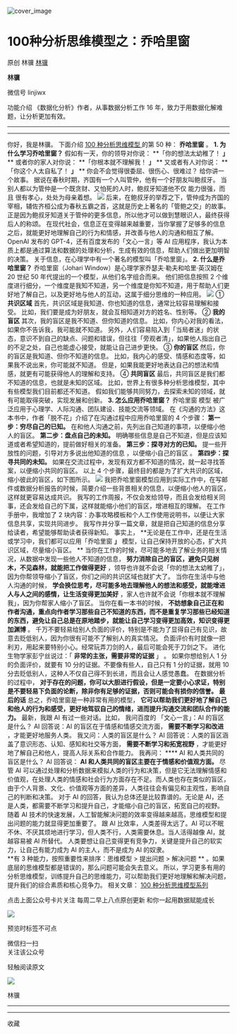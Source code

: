 ![cover_image](https://mmbiz.qpic.cn/mmbiz_jpg/giaycic3UNwo3QvztfK13B8wMINnMXPFT7lsdpVXrw07pxMia3SZHw2e0ibEB2cIsvkvhlMGsut8BWYYibknsbXJJTg/0?wx_fmt=jpeg)

#  100种分析思维模型之：乔哈里窗

原创  林骥  [ 林骥 ](javascript:void\(0\);)

**林骥**

微信号  linjiwx

功能介绍  《数据化分析》作者，从事数据分析工作 16 年，致力于用数据化解难题，让分析更加有效。

__ __

__ _ _ _ _

你好，我是林骥。  下面介绍  [ 100 种分析思维模型
](https://mp.weixin.qq.com/mp/appmsgalbum?__biz=MzA4ODE2OTIxMw==&action=getalbum&album_id=1701638273011351554#wechat_redirect)
的第 50 种： **乔哈里窗** 。  **1\. 为什么学习乔哈里窗？** 假如有一天，你的领导对你说：  **「你的想法太幼稚了！ **」** **
或者你的家人对你说：  **「你根本就不理解我！ **」** ** 又或者有人对你说：  **「你这个人太自私了！ **」** **
你会不会觉得很委屈、很伤心、很难过？  给你讲一个故事。  据说在春秋时期，齐国有一个人叫管仲，他有一个好朋友叫鲍叔牙。
当别人都以为管仲是一个既贪财、又怕死的人时，鲍叔牙知道他不仅  能力很强，而且  很有孝心，处处为母亲着想。
![](https://mmbiz.qpic.cn/mmbiz_png/giaycic3UNwo3QvztfK13B8wMINnMXPFT76rytKh9TqQ5IsflHE7baDuVsZBSfLg8NYb8F7ic556zlZicgGccd0wBg/640?wx_fmt=png)
后来，在鲍叔牙的举荐之下，管仲成为齐国的宰相，辅佐齐桓公成为春秋五霸之首，这就是历史上著名的「管鲍之交」的故事。
正是因为鲍叔牙知道关于管仲的更多信息，所以他才可以做到慧眼识人，最终获得后人的称颂。
在现代社会，信息正在变得越来越重要，当你掌握了足够多的信息之后，就能更好地理解自己的行为和情感，并改善与他人的沟通和相互了解。  OpenAI 发布的
GPT-4，还有百度发布的「文心一言」等 AI 应用程序，我认为本质上都是通过算法和数据的处理和分析，生成有效的信息，帮助人们做出更加明智的决策。
关于信息，在心理学中有一个著名的模型叫「乔哈里窗」。  **2\. 什么是乔哈里窗？** 乔哈里窗（Johari
Window）是心理学家乔瑟夫·勒夫和哈里·英汉姆在 20 世纪 50 年代提出的一个模型，从他们名字组合而来。  他们把信息按照 2
个维度进行细分，一个维度是我知不知道，另一个维度是你知不知道，用于帮助人们更好地了解自己，以及更好地与他人的互动，这属于细分思维的一种应用。
![](https://mmbiz.qpic.cn/mmbiz_png/giaycic3UNwo3QvztfK13B8wMINnMXPFT7TeDdqCxMQDxlE6JnP6hCMfdFquibicYWtYTFDZ7ticjUvy1dmJltdcOag/640?wx_fmt=png)
① **共识区域** 首先，共识区域是我知道、你也知道的信息，通常比较容易理解和接受。  比如，我们要是成为好朋友，就会互相知道对方的姓名、性别等。  ②
**我的盲区** 其次，我的盲区是我不知道、但你知道的信息。  比如，你内心对我的看法，如果你不告诉我，我可能就不知道。
另外，人们容易陷入到「当局者迷」的状态，意识不到自己的缺点、问题和错误，但往往「旁观者清」，如果他人指出自己的不足之处，自己也能虚心接受，就能让自己进步更快。
③ **你的盲区** 然后，你的盲区是我知道、但你不知道的信息。  比如，我内心的感受、情感和态度等，如果我不说出来，你可能就不知道。
但是，如果我能更好地表达自己的想法和情感，就更有可能获得他人的理解和支持。  ④ **共同盲区** 最后，共同盲区是我们都不知道的信息，也就是未知的区域。
比如，世界上有很多种分析思维模型，其中有些模型我们目前都还不知道。  假如我们能够共同努力，去探索未知的领域，就有可能取得突破，实现发展和创新。
**3\. 怎么应用乔哈里窗？** 乔哈里窗  模型  被广泛应用于心理学、人际沟通、团队建设、技能交流等领域。
在《沟通的方法》这本书中，作者「脱不花」介绍了在沟通过程中应用乔哈里窗的 4 个步骤：  **第一步：穷尽自己的已知。**
在和他人沟通之前，先列出自己知道的事项，以便缩小他人的盲区。  **第二步：盘点自己的未知。**
明确哪些信息是自己不知道，但是应该知道或者希望知道的，提前做好相关的准备。  **第三步：探寻对方的已知。**
提一些开放性的问题，引导对方多说出他知道的信息  ，以便缩小自己的盲区  。  **第四步：探寻共同的未知。**
如果在交流过程中，发现有双方都不知道的情况，就一起寻找答案，以便缩小共同的盲区。  以上 4
个步骤，最终目的都是为了扩大共识的区域，缩小彼此的盲区，如下图所示。
![](https://mmbiz.qpic.cn/mmbiz_png/giaycic3UNwo3ySfpZvgaMYwTDJMBxh0WGEiaQXibLMrfliaxBuEKYYO0HKXej3kT4oRtZTcbuzPibQk5QaYNdBxOH5g/640?wx_fmt=png)
我把乔哈里窗模型应用到实际工作中，在写邮件或数据分析报告的时候，简要介绍一些背景相关的信息，以便缩小他人的盲区，这样就更容易达成共识。
我写的工作周报，不仅会发给领导，而且会发给相关同事，还会发给自己的下属，这样就能缩小他们的盲区，增进相互的理解。  在工作手册中，我增加了 2
块内容：办事攻略模板和个人工作使用说明书，以便让大家信息共享，实现共同进步。
我写作并分享一篇文章，就是把自己知道的信息分享给读者，希望能够帮助读者获得新知。  事实上，
**无论是在工作中，还是在生活或学习中，我们都可以应用「乔哈里窗 **」** 模型，让自己保持开放的心态，扩大共识区域，尽量缩小盲区。 **
当你在工作的时候，尽可能多地去了解业务的相关情况，从数据中发现一些他人不知道的信息， **努力消除自己的盲区，避免只见树木，不见森林，就能把工作做得更好**
，领导也许就不会说「你的想法太幼稚了」，因为你帮领导缩小了盲区，你们之间的共识区域也就扩大了。  当你在生活中与他人沟通的时候，
**学会换位思考，尽可能多地去理解他人的想法和感受，就能增进人与人之间的感情，让生活变得更加美好**
，家人也许就不会说「你根本就不理解我」，因为你帮家人缩小了盲区。  当你在看一本书的时候，
**不妨想象自己正在和作者沟通，重点向作者学习那些自己不知道的东西，而不是重复学习那些已经知道的东西，避免让自己总是在原地踏步，就能让自己学习变得更加高效，知识变得更加渊博**
。  千万不要轻易给别人负面的评价，特别是不能为了显得自己有见识，故意去贬低别人，因为你很有可能不了解别人的真实情况。
负面评价有时就像一把利刃，用起来要特别小心。经常玩弄刀剑的人，最后可能会死于刀剑之下。  进化生物学家彭宁丝说过：「 **非常的主张，需要非常的证据** 」
。  如果你想给别人 1 分的负面评价，就要有 10 分的证据。不要像有些人，自己只有 1 分的证据，就用 10
分去贬低别人，这种人不仅自己得不到长进，而且会让人感觉愚蠢。  在数据分析的过程中，
**对于存在的问题，你可以大胆进行假设，但是一定要小心求证，特别是不要轻易下负面的论断，除非你有足够的证据，否则可能会有损你的信誉。** **最后的话**
总之，乔哈里窗是一种非常有用的模型， **它可以帮助我们更好地了解自己和他人的行为和感受，更好地驾驭自己的情绪，进而提升沟通交流和团队合作的能力。**
最新，我跟 AI 有过一些对话。比如，  我问百度的 「文心一言」：AI 的盲区是什么？  AI 回答说：AI 的盲区在于情感和情感交流方面，
**需要不断学习和改进** ，才能更好地服务人类。  我又问：人类的盲区是什么？  AI 回答说：人类的盲区涵盖了意识形态、认知、感知和社交等方面，
**需要不断学习和拓宽视野** ，才能更好地了解自己和他人，提高人际关系和合作能力。  我再问： **** AI 和人类共同的盲区是什么？  AI 回答说：
**AI 和人类共同的盲区主要在于情感和价值观方面。** 尽管 AI
可以通过处理和分析数据来模拟人类的行为和决策，但是它无法理解情感和价值观，在处理人类的情感和社会行为方面存在不足。而人类也存在类似的盲区，由于个人背景、文化、价值观等方面的差异，人类往往会有偏见和主观性，影响自己的判断和决策。
对于 AI 的回答，我认为总体还是比较靠谱的。无论是 AI，还是人类，都需要不断学习和提升自己，才能缩小自己的盲区，拓宽自己的视野。  随着 AI
技术的快速发展，人工智能解决问题的效率变得越来越高，思维模型和提出问题的能力就显得更加重要了。  跟 AI 比效率，人类差得太远了。AI
可以不眠不休、不厌其烦地进行学习，但人类不行，人类需要休息。当人活得越像 AI，就越容易被 AI 所替代。
人类要想让自己变得更有竞争力，关键是提升自己的软实力，让自己有能力成为 AI 的主人，而不是成为 AI 的奴隶。  
**有 3 种能力，按照重要性来排序：思维模型 > 提出问题 > 解决问题 ** 。如果底层的思维模型都是错误的，那么问题可能会失去意义。
所以，学习更多有用的分析思维模型，训练提升自己的思维能力，可以帮助我们更好地理解和解决问题，提升我们的综合素质和核心竞争力。  相关文章： [ 100
种分析思维模型系列
](https://mp.weixin.qq.com/mp/appmsgalbum?__biz=MzA4ODE2OTIxMw==&action=getalbum&album_id=1701638273011351554#wechat_redirect)

点击上面公众号卡片关注  每周二早上八点原创更新  和你一起用数据赋能成长

![](https://mmbiz.qpic.cn/mmbiz_png/iaOib7ro3AqzmN91fpfXS59xeURluqkMibVtr0e3xHBVBO500PJCI3ZftE81I2WiaClictvjqLE91j0mkUibSBXr1yug/640?wx_fmt=png)

  
  
  

预览时标签不可点

微信扫一扫  
关注该公众号



轻触阅读原文

![](http://mmbiz.qpic.cn/mmbiz_png/giaycic3UNwo3rBmMJ1emiaHxRCj3Om1wuZZCsgHvFSR3sVQrPsicIlRiaGUicJD8KCZibrmu0FzGBc6aBzfBz3HLIeDA/0?wx_fmt=png)

林骥







****



****



  收藏


